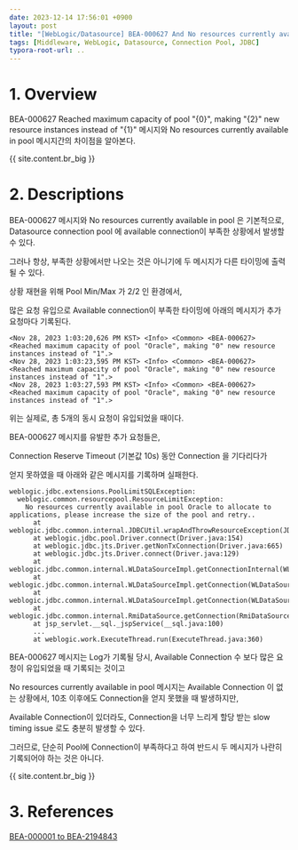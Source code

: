 ```yaml
---
date: 2023-12-14 17:56:01 +0900
layout: post
title: "[WebLogic/Datasource] BEA-000627 And No resources currently available in pool"
tags: [Middleware, WebLogic, Datasource, Connection Pool, JDBC]
typora-root-url: ..
---
```


# 1. Overview
BEA-000627 Reached maximum capacity of pool "{0}", making "{2}" new resource instances instead of "{1}" 메시지와 No resources currently available in pool 메시지간의 차이점을 알아본다.

{{ site.content.br_big }}

# 2. Descriptions
BEA-000627 메시지와 No resources currently available in pool 은 기본적으로, Datasource connection pool 에 available connection이 부족한 상황에서 발생할 수 있다.

그러나 항상, 부족한 상황에서만 나오는 것은 아니기에 두 메시지가 다른 타이밍에 출력될 수 있다.



상황 재현을 위해 Pool Min/Max 가 2/2 인 환경에서,

많은 요청 유입으로 Available connection이 부족한 타이밍에 아래의 메시지가 추가 요청마다  기록된다.

```
<Nov 28, 2023 1:03:20,626 PM KST> <Info> <Common> <BEA-000627> <Reached maximum capacity of pool "Oracle", making "0" new resource instances instead of "1".>
<Nov 28, 2023 1:03:23,595 PM KST> <Info> <Common> <BEA-000627> <Reached maximum capacity of pool "Oracle", making "0" new resource instances instead of "1".>
<Nov 28, 2023 1:03:27,593 PM KST> <Info> <Common> <BEA-000627> <Reached maximum capacity of pool "Oracle", making "0" new resource instances instead of "1".>
```

위는 실제로, 총 5개의 동시 요청이 유입되었을 때이다.



BEA-000627 메시지를 유발한 추가 요청들은,

Connection Reserve Timeout (기본값 10s) 동안 Connection 을 기다리다가

얻지 못하였을 때 아래와 같은 메시지를 기록하며 실패한다.

```
weblogic.jdbc.extensions.PoolLimitSQLException:
  weblogic.common.resourcepool.ResourceLimitException:
    No resources currently available in pool Oracle to allocate to applications, please increase the size of the pool and retry..
      at weblogic.jdbc.common.internal.JDBCUtil.wrapAndThrowResourceException(JDBCUtil.java:290)
      at weblogic.jdbc.pool.Driver.connect(Driver.java:154)
      at weblogic.jdbc.jts.Driver.getNonTxConnection(Driver.java:665)
      at weblogic.jdbc.jts.Driver.connect(Driver.java:129)
      at weblogic.jdbc.common.internal.WLDataSourceImpl.getConnectionInternal(WLDataSourceImpl.java:655)
      at weblogic.jdbc.common.internal.WLDataSourceImpl.getConnection(WLDataSourceImpl.java:611)
      at weblogic.jdbc.common.internal.WLDataSourceImpl.getConnection(WLDataSourceImpl.java:604)
      at weblogic.jdbc.common.internal.RmiDataSource.getConnection(RmiDataSource.java:108)
      at jsp_servlet.__sql._jspService(__sql.java:100)
      ...
      at weblogic.work.ExecuteThread.run(ExecuteThread.java:360)
```



BEA-000627 메시지는 Log가 기록될 당시, Available Connection 수 보다 많은 요청이 유입되었을 때 기록되는 것이고

No resources currently available in pool 메시지는 Available Connection 이 없는 상황에서, 10초 이후에도 Connection을 얻지 못했을 때 발생하지만,

Available Connection이 있더라도, Connection을 너무 느리게 할당 받는 slow timing issue 로도 충분히 발생할 수 있다.



그러므로, 단순히 Pool에 Connection이 부족하다고 하여 반드시 두 메시지가 나란히 기록되어야 하는 것은 아니다.

{{ site.content.br_big }}

# 3. References

[BEA-000001 to BEA-2194843](https://docs.oracle.com/en/middleware/standalone/weblogic-server/14.1.1.0/fmerr/bea-000001-bea-2194843.html)
